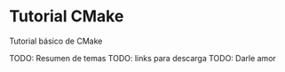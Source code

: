 Tutorial CMake
==============

Tutorial básico de CMake

TODO: Resumen de temas
TODO: links para descarga
TODO: Darle amor
